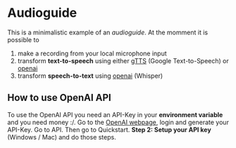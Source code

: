 # Audioguide

This is a minimalistic example of an *audioguide*.
At the momment it is possible to

1. make a recording from your local microphone input
2. transform **text-to-speech** using either [gTTS](https://pypi.org/project/gTTS/) (Google Text-to-Speech) or [openai](https://pypi.org/project/openai/)
3. transform **speech-to-text** using [openai](https://pypi.org/project/openai/) (Whisper)

## How to use OpenAI API

To use the OpenAI API you need an API-Key in your **environment variable** and you need money :/.
Go to the [OpenAI webpage](https://openai.com/), login and generate your API-Key.
Go to API.
Then go to Quickstart.
**Step 2: Setup your API key** (Windows / Mac) and do those steps.

